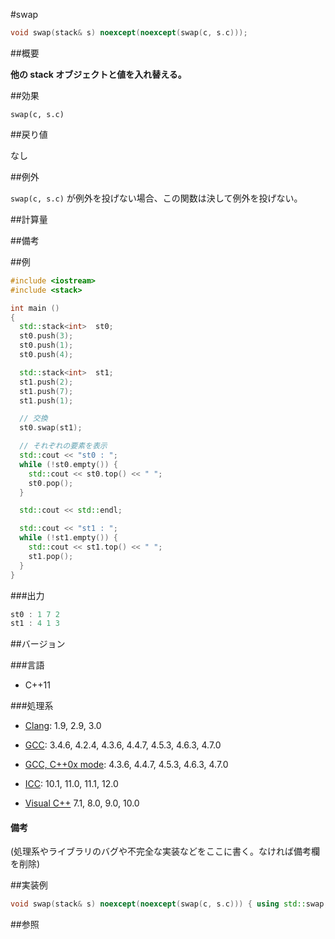 #swap
```cpp
void swap(stack& s) noexcept(noexcept(swap(c, s.c)));
```

##概要

<b>他の stack オブジェクトと値を入れ替える。</b>


##効果

`swap(c, s.c)`

##戻り値

なし


##例外

`swap(c, s.c)` が例外を投げない場合、この関数は決して例外を投げない。



##計算量



##備考



##例

```cpp
#include <iostream>
#include <stack>

int main ()
{
  std::stack<int>  st0;
  st0.push(3);
  st0.push(1);
  st0.push(4);

  std::stack<int>  st1;
  st1.push(2);
  st1.push(7);
  st1.push(1);

  // 交換
  st0.swap(st1);

  // それぞれの要素を表示
  std::cout << "st0 : ";
  while (!st0.empty()) {
    std::cout << st0.top() << " ";
    st0.pop();
  }

  std::cout << std::endl;

  std::cout << "st1 : ";
  while (!st1.empty()) {
    std::cout << st1.top() << " ";
    st1.pop();
  }
}
```

###出力

```cpp
st0 : 1 7 2 
st1 : 4 1 3 
```

##バージョン


###言語


- C++11



###処理系


- [Clang](/implementation#clang.md): 1.9, 2.9, 3.0

- [GCC](/implementation#gcc.md): 3.4.6, 4.2.4, 4.3.6, 4.4.7, 4.5.3, 4.6.3, 4.7.0

- [GCC, C++0x mode](/implementation#gcc.md): 4.3.6, 4.4.7, 4.5.3, 4.6.3, 4.7.0

- [ICC](/implementation#icc.md): 10.1, 11.0, 11.1, 12.0

- [Visual C++](/implementation#visual_cpp.md) 7.1, 8.0, 9.0, 10.0
<h4>備考</h4>

(処理系やライブラリのバグや不完全な実装などをここに書く。なければ備考欄を削除)



##実装例

```cpp
void swap(stack& s) noexcept(noexcept(swap(c, s.c))) { using std::swap; swap(c, s.c); }
```

##参照



